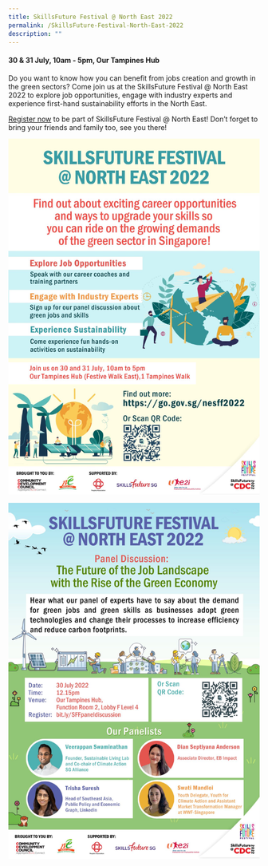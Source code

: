 ```yaml
---
title: SkillsFuture Festival @ North East 2022
permalink: /SkillsFuture-Festival-North-East-2022
description: ""
---
```

#### 30 & 31 July, 10am - 5pm, Our Tampines Hub

Do you want to know how you can benefit from jobs creation and growth in the green sectors? Come join us at the SkillsFuture Festival @ North East 2022 to explore job opportunities, engage with industry experts and experience first-hand sustainability efforts in the North East.

[Register now](https://form.gov.sg/#!/62b458c2f30d8d00133f8451) to be part of SkillsFuture Festival @ North East! Don’t forget to bring your friends and family too, see you there!

![](/images/SkillsFuture%20Festival%20@%20North%20East%202022.jpg)

![](/images/SkillsFuture%20Festival%20@%20North%20East%202022%20-%20Panel%20Discussion.jpg)